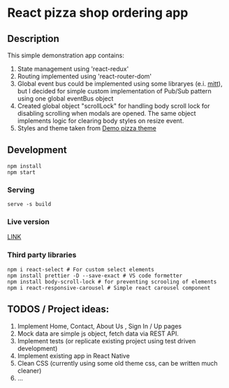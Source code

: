 # React pizza shop ordering app

## Description

This simple demonstration app contains:
1. State management using 'react-redux'
2. Routing implemented using 'react-router-dom'
3. Global event bus could be implemented using some libraryes (e.i. [mitt](https://github.com/developit/mitt)), but I decided for simple custom implementation of Pub/Sub pattern using one global eventBus object
4. Created global object "scrollLock" for handling body scroll lock for disabling scrolling when modals are opened. The same object implements logic for clearing body styles on resize event.
5. Styles and theme taken from [Demo pizza theme](http://www.templatemonsterpreview.com/demo/78480.html?_ga=2.215933651.536897203.1595899832-1079675168.1595899832)

## Development

```
npm install
npm start
```
### Serving 
```
serve -s build
```
### Live version 
[LINK]([https://link](https://react-pizza.netlify.app))

### Third party libraries

```
npm i react-select # For custom select elements
npm install prettier -D --save-exact # VS code formetter 
npm install body-scroll-lock # for preventing scrooling of elements
npm i react-responsive-carousel # Simple react carousel component
```

## TODOS / Project ideas:

1. Implement Home, Contact, About Us , Sign In / Up pages
2. Mock data are simple js object, fetch data via REST API.
3. Implement tests  (or replicate existing project using test driven development)
4. Implement existing app in React Native
5. Clean CSS (currently using some old theme css, can be written much cleaner)
6. ...
